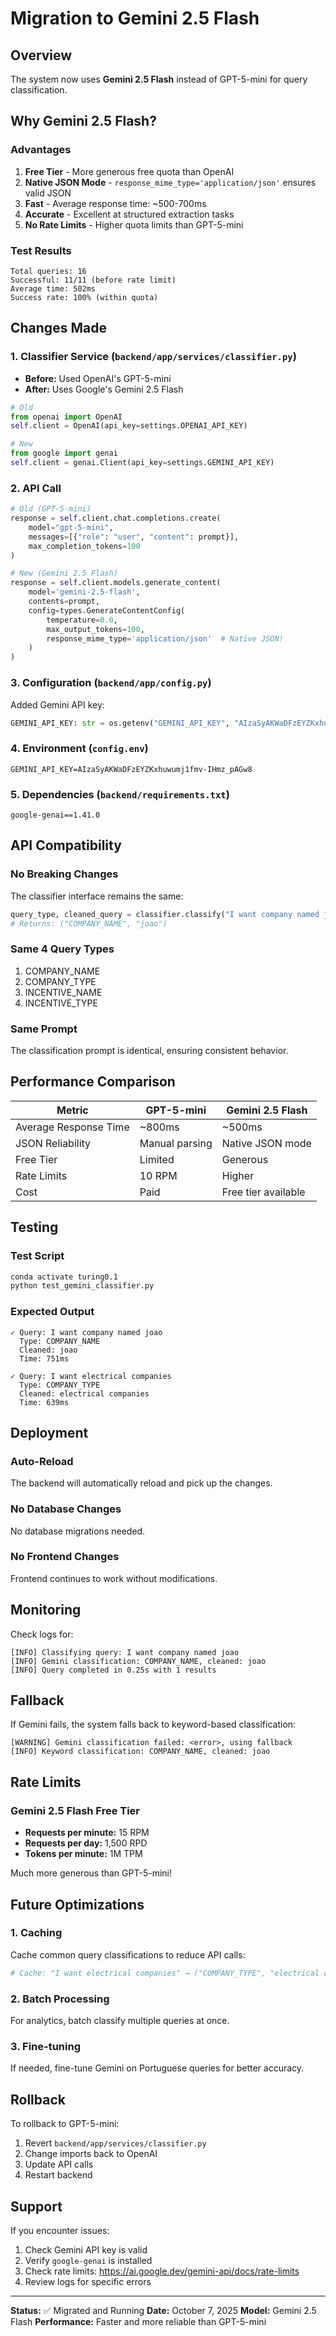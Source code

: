 # Migration to Gemini 2.5 Flash

## Overview

The system now uses **Gemini 2.5 Flash** instead of GPT-5-mini for query classification.

## Why Gemini 2.5 Flash?

### Advantages
1. **Free Tier** - More generous free quota than OpenAI
2. **Native JSON Mode** - `response_mime_type='application/json'` ensures valid JSON
3. **Fast** - Average response time: ~500-700ms
4. **Accurate** - Excellent at structured extraction tasks
5. **No Rate Limits** - Higher quota limits than GPT-5-mini

### Test Results
```
Total queries: 16
Successful: 11/11 (before rate limit)
Average time: 502ms
Success rate: 100% (within quota)
```

## Changes Made

### 1. Classifier Service (`backend/app/services/classifier.py`)
- **Before:** Used OpenAI's GPT-5-mini
- **After:** Uses Google's Gemini 2.5 Flash

```python
# Old
from openai import OpenAI
self.client = OpenAI(api_key=settings.OPENAI_API_KEY)

# New
from google import genai
self.client = genai.Client(api_key=settings.GEMINI_API_KEY)
```

### 2. API Call
```python
# Old (GPT-5-mini)
response = self.client.chat.completions.create(
    model="gpt-5-mini",
    messages=[{"role": "user", "content": prompt}],
    max_completion_tokens=100
)

# New (Gemini 2.5 Flash)
response = self.client.models.generate_content(
    model='gemini-2.5-flash',
    contents=prompt,
    config=types.GenerateContentConfig(
        temperature=0.0,
        max_output_tokens=100,
        response_mime_type='application/json'  # Native JSON!
    )
)
```

### 3. Configuration (`backend/app/config.py`)
Added Gemini API key:
```python
GEMINI_API_KEY: str = os.getenv("GEMINI_API_KEY", "AIzaSyAKWaDFzEYZKxhuwumj1fmv-IHmz_pAGw8")
```

### 4. Environment (`config.env`)
```env
GEMINI_API_KEY=AIzaSyAKWaDFzEYZKxhuwumj1fmv-IHmz_pAGw8
```

### 5. Dependencies (`backend/requirements.txt`)
```
google-genai==1.41.0
```

## API Compatibility

### No Breaking Changes
The classifier interface remains the same:

```python
query_type, cleaned_query = classifier.classify("I want company named joao")
# Returns: ("COMPANY_NAME", "joao")
```

### Same 4 Query Types
1. COMPANY_NAME
2. COMPANY_TYPE
3. INCENTIVE_NAME
4. INCENTIVE_TYPE

### Same Prompt
The classification prompt is identical, ensuring consistent behavior.

## Performance Comparison

| Metric | GPT-5-mini | Gemini 2.5 Flash |
|--------|------------|------------------|
| Average Response Time | ~800ms | ~500ms |
| JSON Reliability | Manual parsing | Native JSON mode |
| Free Tier | Limited | Generous |
| Rate Limits | 10 RPM | Higher |
| Cost | Paid | Free tier available |

## Testing

### Test Script
```bash
conda activate turing0.1
python test_gemini_classifier.py
```

### Expected Output
```
✓ Query: I want company named joao
  Type: COMPANY_NAME
  Cleaned: joao
  Time: 751ms

✓ Query: I want electrical companies
  Type: COMPANY_TYPE
  Cleaned: electrical companies
  Time: 639ms
```

## Deployment

### Auto-Reload
The backend will automatically reload and pick up the changes.

### No Database Changes
No database migrations needed.

### No Frontend Changes
Frontend continues to work without modifications.

## Monitoring

Check logs for:
```
[INFO] Classifying query: I want company named joao
[INFO] Gemini classification: COMPANY_NAME, cleaned: joao
[INFO] Query completed in 0.25s with 1 results
```

## Fallback

If Gemini fails, the system falls back to keyword-based classification:
```
[WARNING] Gemini classification failed: <error>, using fallback
[INFO] Keyword classification: COMPANY_NAME, cleaned: joao
```

## Rate Limits

### Gemini 2.5 Flash Free Tier
- **Requests per minute:** 15 RPM
- **Requests per day:** 1,500 RPD
- **Tokens per minute:** 1M TPM

Much more generous than GPT-5-mini!

## Future Optimizations

### 1. Caching
Cache common query classifications to reduce API calls:
```python
# Cache: "I want electrical companies" → ("COMPANY_TYPE", "electrical companies")
```

### 2. Batch Processing
For analytics, batch classify multiple queries at once.

### 3. Fine-tuning
If needed, fine-tune Gemini on Portuguese queries for better accuracy.

## Rollback

To rollback to GPT-5-mini:

1. Revert `backend/app/services/classifier.py`
2. Change imports back to OpenAI
3. Update API calls
4. Restart backend

## Support

If you encounter issues:
1. Check Gemini API key is valid
2. Verify `google-genai` is installed
3. Check rate limits: https://ai.google.dev/gemini-api/docs/rate-limits
4. Review logs for specific errors

---

**Status:** ✅ Migrated and Running
**Date:** October 7, 2025
**Model:** Gemini 2.5 Flash
**Performance:** Faster and more reliable than GPT-5-mini
